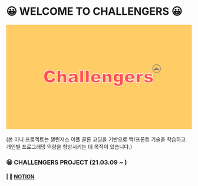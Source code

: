 # 😀 WELCOME TO CHALLENGERS 😀

![Challengers logo.png](https://github.com/sooyun429/2021_mini_pjt01/blob/master/Images/Challengers%20logo.png?raw=true)

(본 미니 프로젝트는 챌린저스 어플 클론 코딩을 기반으로 백/프론트 기술을 학습하고 개인별 프로그래밍 역량을 향상시키는 데 목적이 있습니다.)



### 😁 CHALLENGERS PROJECT (21.03.09 ~ )

#### | 📰 [NOTION](https://www.notion.so/fcb5ca2e66ae4d239776c72dcac57e4a?v=e8b7df9f1f8341a7b41dfab90ef904df)

